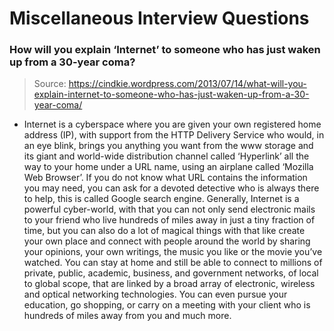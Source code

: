 # Miscellaneous Interview Questions

### How will you explain ‘Internet’ to someone who has just waken up from a 30-year coma?

> Source: https://cindkie.wordpress.com/2013/07/14/what-will-you-explain-internet-to-someone-who-has-just-waken-up-from-a-30-year-coma/

- Internet is a cyberspace where you are given your own registered home address (IP), with support from the HTTP Delivery Service who would, in an eye blink, brings you anything you want from the www storage and its giant and world-wide distribution channel called ‘Hyperlink’ all the way to your home under a URL name, using an airplane called ‘Mozilla Web Browser’. If you do not know what URL contains the information you may need, you can ask for a devoted detective who is always there to help, this is called Google search engine. Generally, Internet is a powerful cyber-world, with that you can not only send electronic mails to your friend who live hundreds of miles away in just a tiny fraction of time, but you can also do a lot of magical things with that like create your own place and connect with people around the world by sharing your opinions, your own writings, the music you like or the movie you’ve watched. You can stay at home and still be able to connect to millions of private, public, academic, business, and government networks, of local to global scope, that are linked by a broad array of electronic, wireless and optical networking technologies. You can even pursue your education, go shopping, or carry on a meeting with your client who is hundreds of miles away from you and much more.
